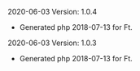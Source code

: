 2020-06-03 Version: 1.0.4
- Generated php 2018-07-13 for Ft.

2020-06-03 Version: 1.0.3
- Generated php 2018-07-13 for Ft.

